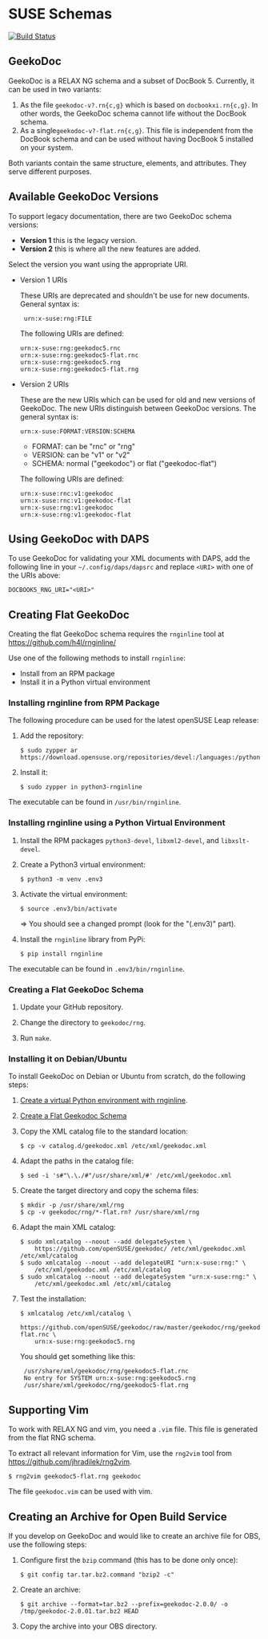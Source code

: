 # SUSE Schemas

[![Build Status](https://travis-ci.org/openSUSE/geekodoc.svg?branch=develop)](https://travis-ci.org/openSUSE/geekodoc)


## GeekoDoc

GeekoDoc is a RELAX NG schema and a subset of DocBook 5. Currently, it can be
used in two variants:

1. As the file `geekodoc-v?.rn{c,g}` which is based on `docbookxi.rn{c,g}`. In
   other words, the GeekoDoc schema cannot life without the DocBook schema.
2. As a single`geekodoc-v?-flat.rn{c,g}`. This file is independent from the
   DocBook schema and can be used without having DocBook 5 installed on
   your system.

Both variants contain the same structure, elements, and attributes. They
serve different purposes.


## Available GeekoDoc Versions

To support legacy documentation, there are two GeekoDoc schema versions:

* **Version 1** this is the legacy version.
* **Version 2** this is where all the new features are added.

Select the version you want using the appropriate URI.

* Version 1 URIs

  These URIs are deprecated and shouldn't be use for new documents.
  General syntax is:

       urn:x-suse:rng:FILE

  The following URIs are defined:

      urn:x-suse:rng:geekodoc5.rnc
      urn:x-suse:rng:geekodoc5-flat.rnc
      urn:x-suse:rng:geekodoc5.rng
      urn:x-suse:rng:geekodoc5-flat.rng

* Version 2 URIs

  These are the new URIs which can be used for old and new versions of GeekoDoc.
  The new URIs distinguish between GeekoDoc versions. The general syntax is:

      urn:x-suse:FORMAT:VERSION:SCHEMA

  * FORMAT: can be "rnc" or "rng"
  * VERSION: can be "v1" or "v2"
  * SCHEMA: normal ("geekodoc") or flat ("geekodoc-flat")

  The following URIs are defined:

      urn:x-suse:rnc:v1:geekodoc
      urn:x-suse:rnc:v1:geekodoc-flat
      urn:x-suse:rng:v1:geekodoc
      urn:x-suse:rng:v1:geekodoc-flat


## Using GeekoDoc with DAPS

To use GeekoDoc for validating your XML documents with DAPS, add the
following line in your `~/.config/daps/dapsrc` and replace `<URI>`
with one of the URIs above:

    DOCBOOK5_RNG_URI="<URI>"


## Creating Flat GeekoDoc

Creating the flat GeekoDoc schema requires the `rnginline` tool at
https://github.com/h4l/rnginline/

Use one of the following methods to install `rnginline`:

* Install from an RPM package
* Install it in a Python virtual environment


### Installing rnginline from RPM Package

The following procedure can be used for the latest openSUSE Leap release:

1. Add the repository:

   ```
   $ sudo zypper ar https://download.opensuse.org/repositories/devel:/languages:/python/openSUSE_Leap_\$releasever/devel:languages:python.repo
   ```

2. Install it:

   ```
   $ sudo zypper in python3-rnginline
   ```

The executable can be found in `/usr/bin/rnginline`.


### Installing rnginline using a Python Virtual Environment

1. Install the RPM packages `python3-devel`, `libxml2-devel`, and `libxslt-devel`.

2. Create a Python3 virtual environment:

   ```
   $ python3 -m venv .env3
   ```

3. Activate the virtual environment:

   ```
   $ source .env3/bin/activate
   ```

   => You should see a changed prompt (look for the "(.env3)" part).

3. Install the `rnginline` library from PyPi:

   ```
   $ pip install rnginline
   ```


The executable can be found in `.env3/bin/rnginline`.


### Creating a Flat GeekoDoc Schema

1. Update your GitHub repository.

2. Change the directory to `geekodoc/rng`.

3. Run `make`.


### Installing it on Debian/Ubuntu

To install GeekoDoc on Debian or Ubuntu from scratch, do the following steps:

1. [Create a virtual Python environment with rnginline](#Installing-rnginline-using-a-Python-Virtual-Environment).

2. [Create a Flat Geekodoc Schema](#Creating-a-Flat-GeekoDoc-Schema)

3. Copy the XML catalog file to the standard location:

       $ cp -v catalog.d/geekodoc.xml /etc/xml/geekodoc.xml

4. Adapt the paths in the catalog file:

       $ sed -i 's#"\.\./#"/usr/share/xml/#' /etc/xml/geekodoc.xml

5. Create the target directory and copy the schema files:

       $ mkdir -p /usr/share/xml/rng
       $ cp -v geekodoc/rng/*-flat.rn? /usr/share/xml/rng

6. Adapt the main XML catalog:

       $ sudo xmlcatalog --noout --add delegateSystem \
           https://github.com/openSUSE/geekodoc/ /etc/xml/geekodoc.xml /etc/xml/catalog
       $ sudo xmlcatalog --noout --add delegateURI "urn:x-suse:rng:" \
           /etc/xml/geekodoc.xml /etc/xml/catalog
       $ sudo xmlcatalog --noout --add delegateSystem "urn:x-suse:rng:" \
           /etc/xml/geekodoc.xml /etc/xml/catalog

7. Test the installation:

       $ xmlcatalog /etc/xml/catalog \
           https://github.com/openSUSE/geekodoc/raw/master/geekodoc/rng/geekodoc5-flat.rnc \
           urn:x-suse:rng:geekodoc5.rng

   You should get something like this:

        /usr/share/xml/geekodoc/rng/geekodoc5-flat.rnc
        No entry for SYSTEM urn:x-suse:rng:geekodoc5.rng
        /usr/share/xml/geekodoc/rng/geekodoc5-flat.rng


## Supporting Vim

To work with RELAX NG and vim, you need a `.vim` file. This file
is generated from the flat RNG schema.

To extract all relevant information for Vim, use the `rng2vim` tool
from https://github.com/jhradilek/rng2vim.

```
$ rng2vim geekodoc5-flat.rng geekodoc
```

The file `geekodoc.vim` can be used with vim.


## Creating an Archive for Open Build Service

If you develop on GeekoDoc and would like to create an archive file
for OBS, use the following steps:

1. Configure first the `bzip` command (this has to be done only once):

       $ git config tar.tar.bz2.command "bzip2 -c"

2. Create an archive:

       $ git archive --format=tar.bz2 --prefix=geekodoc-2.0.0/ -o /tmp/geekodoc-2.0.01.tar.bz2 HEAD

3. Copy the archive into your OBS directory.
